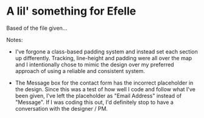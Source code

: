 # A lil' something for Efelle

Based of the file given...

Notes:

- I've forgone a class-based padding system and instead set each section up differently. Tracking, line-height and padding were all over the map and I intentionally chose to mimic the design over my preferred approach of using a reliable and consistent system.

- The Message box for the contact form has the incorrect placeholder in the design. Since this was a test of how well I code and follow what I've been given, I've left the placeholder as "Email Address" instead of "Message". If I was coding this out, I'd definitely stop to have a conversation with the designer / PM.
